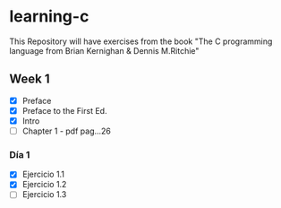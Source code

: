 # learning-c

This Repository will have exercises from the book "The C programming language from Brian Kernighan &amp; Dennis M.Ritchie"

## Week 1

- [x] Preface
- [x] Preface to the First Ed.
- [x] Intro
- [ ] Chapter 1 - pdf pag...26

### Día 1

- [x] Ejercicio 1.1
- [x] Ejercicio 1.2
- [ ] Ejercicio 1.3
